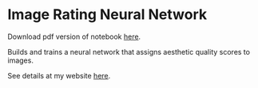 # Image Rating Neural Network

Download pdf version of notebook [here](Image_Rater_Transfer_Learning.pdf?raw=true).

Builds and trains a neural network that assigns aesthetic quality scores to images.

See details at my website [here](https://www.ramseyboyce.com/smaller_projects/image_rater.html).
